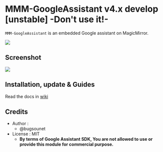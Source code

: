 # MMM-GoogleAssistant v4.x develop [unstable] **-Don't use it!-** 


`MMM-GoogleAssistant` is an embedded Google assistant on MagicMirror.

![](https://github.com/bugsounet/MMM-GoogleAssistant/blob/dev/resources/GA_Big.png)

## Screenshot

![](https://github.com/bugsounet/MMM-GoogleAssistant/blob/dev/resources/previewFS.jpg)

## Installation, update & Guides
Read the docs in [wiki](https://wiki.bugsounet.fr/MMM-GoogleAssistant)<br>

## Credits
- Author :
  - @bugsounet
- License : MIT
  - **By terms of Google Assistant SDK, You are not allowed to use or provide this module for commercial purpose.**

